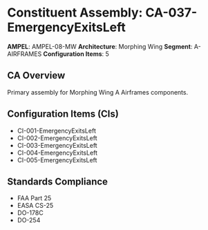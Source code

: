 # Constituent Assembly: CA-037-EmergencyExitsLeft

**AMPEL**: AMPEL-08-MW
**Architecture**: Morphing Wing
**Segment**: A-AIRFRAMES
**Configuration Items**: 5

## CA Overview
Primary assembly for Morphing Wing A Airframes components.

## Configuration Items (CIs)
- CI-001-EmergencyExitsLeft
- CI-002-EmergencyExitsLeft
- CI-003-EmergencyExitsLeft
- CI-004-EmergencyExitsLeft
- CI-005-EmergencyExitsLeft

## Standards Compliance
- FAA Part 25
- EASA CS-25
- DO-178C
- DO-254
